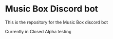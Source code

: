 # Music Box Discord bot

This is the repository for the Music Box discord bot

Currently in Closed Alpha testing
